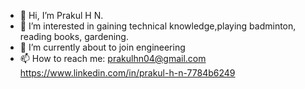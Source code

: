 - 👋 Hi, I’m Prakul H N.
- 👀 I’m interested in gaining technical knowledge,playing badminton, reading books, gardening.
- 🌱 I’m currently about to join engineering 
- 📫 How to reach me: prakulhn04@gmail.com
                      https://www.linkedin.com/in/prakul-h-n-7784b6249

<!---
prakulhn/prakulhn is a ✨ special ✨ repository because its `README.md` (this file) appears on your GitHub profile.
You can click the Preview link to take a look at your changes.
--->
